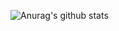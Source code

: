 ![Anurag's github stats](https://github-readme-stats.vercel.app/api?username=Zooxv&hide=contribs,prs)
<?php

namespace Cenzoo;

return 'starting afifahh operating system'

Anyone?
     
